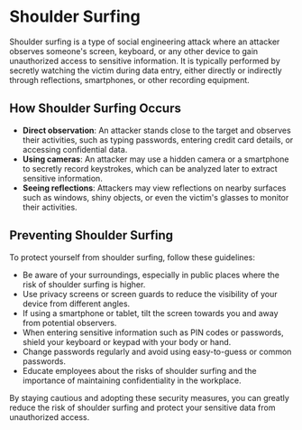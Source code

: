 # Shoulder Surfing

Shoulder surfing is a type of social engineering attack where an attacker observes someone's screen, keyboard, or any other device to gain unauthorized access to sensitive information. It is typically performed by secretly watching the victim during data entry, either directly or indirectly through reflections, smartphones, or other recording equipment.

## How Shoulder Surfing Occurs

- **Direct observation**: An attacker stands close to the target and observes their activities, such as typing passwords, entering credit card details, or accessing confidential data.
- **Using cameras**: An attacker may use a hidden camera or a smartphone to secretly record keystrokes, which can be analyzed later to extract sensitive information.
- **Seeing reflections**: Attackers may view reflections on nearby surfaces such as windows, shiny objects, or even the victim's glasses to monitor their activities.

## Preventing Shoulder Surfing

To protect yourself from shoulder surfing, follow these guidelines:

- Be aware of your surroundings, especially in public places where the risk of shoulder surfing is higher.
- Use privacy screens or screen guards to reduce the visibility of your device from different angles.
- If using a smartphone or tablet, tilt the screen towards you and away from potential observers.
- When entering sensitive information such as PIN codes or passwords, shield your keyboard or keypad with your body or hand.
- Change passwords regularly and avoid using easy-to-guess or common passwords.
- Educate employees about the risks of shoulder surfing and the importance of maintaining confidentiality in the workplace.

By staying cautious and adopting these security measures, you can greatly reduce the risk of shoulder surfing and protect your sensitive data from unauthorized access.